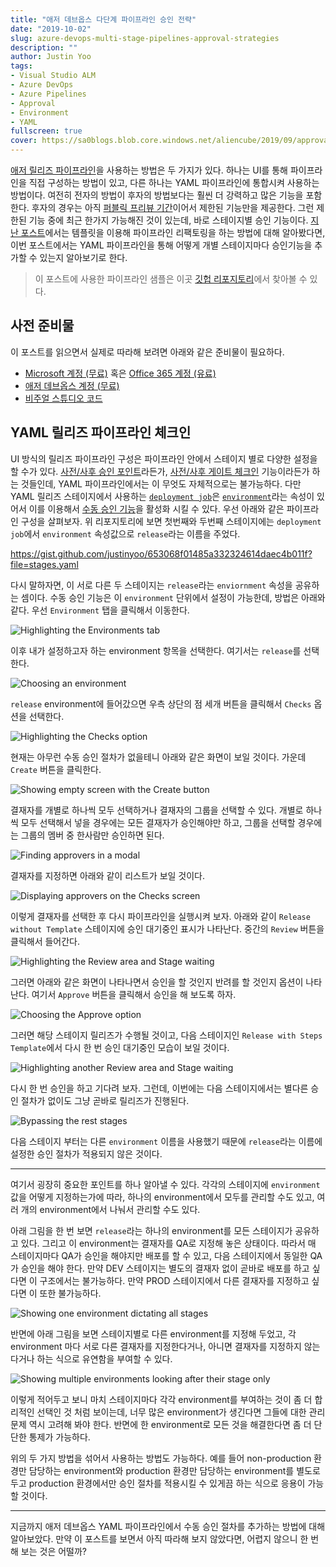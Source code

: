 ```yaml
---
title: "애저 데브옵스 다단계 파이프라인 승인 전략"
date: "2019-10-02"
slug: azure-devops-multi-stage-pipelines-approval-strategies
description: ""
author: Justin Yoo
tags:
- Visual Studio ALM
- Azure DevOps
- Azure Pipelines
- Approval
- Environment
- YAML
fullscreen: true
cover: https://sa0blogs.blob.core.windows.net/aliencube/2019/09/approval-correct-diverse-1282270.jpg
---
```


[애저 릴리즈 파이프라인](https://docs.microsoft.com/ko-kr/azure/devops/pipelines/release/?view=azure-devops&WT.mc_id=aliencubeorg-blog-juyoo)을 사용하는 방법은 두 가지가 있다. 하나는 UI를 통해 파이프라인을 직접 구성하는 방법이 있고, 다른 하나는 YAML 파이프라인에 통합시켜 사용하는 방법이다. 여전히 전자의 방법이 후자의 방법보다는 훨씬 더 강력하고 많은 기능을 포함한다. 후자의 경우는 아직 [퍼블릭 프리뷰 기간](https://devblogs.microsoft.com/devops/whats-new-with-azure-pipelines/?WT.mc_id=aliencubeorg-blog-juyoo)이어서 제한된 기능만을 제공한다. 그런 제한된 기능 중에 최근 한가지 가능해진 것이 있는데, 바로 스테이지별 승인 기능이다. [지난 포스트](https://blog.aliencube.org/ko/2019/09/04/azure-devops-pipelines-refactoring-technics/)에서는 템플릿을 이용해 파이프라인 리팩토링을 하는 방법에 대해 알아봤다면, 이번 포스트에서는 YAML 파이프라인을 통해 어떻게 개별 스테이지마다 승인기능을 추가할 수 있는지 알아보기로 한다.

> 이 포스트에 사용한 파이프라인 샘플은 이곳 [깃헙 리포지토리](https://github.com/devkimchi/Azure-Pipelines-Template-Sample)에서 찾아볼 수 있다.

## 사전 준비물

이 포스트를 읽으면서 실제로 따라해 보려면 아래와 같은 준비물이 필요하다.

- [Microsoft 계정 (무료)](https://account.microsoft.com/account?lang=ko-kr&WT.mc_id=aliencubeorg-blog-juyoo) 혹은 [Office 365 계정 (유료)](https://www.office.com/?omkt=ko-KR&WT.mc_id=aliencubeorg-blog-juyoo)
- [애저 데브옵스 계정 (무료)](https://azure.microsoft.com/ko-kr/services/devops/?WT.mc_id=aliencubeorg-blog-juyoo)
- [비주얼 스튜디오 코드](https://code.visualstudio.com/?WT.mc_id=aliencubeorg-blog-juyoo)

## YAML 릴리즈 파이프라인 체크인

UI 방식의 릴리즈 파이프라인 구성은 파이프라인 안에서 스테이지 별로 다양한 설정을 할 수가 있다. [사전/사후 승인 포인트](https://docs.microsoft.com/ko-kr/azure/devops/pipelines/release/approvals/approvals?view=azure-devops&WT.mc_id=aliencubeorg-blog-juyoo)라든가, [사전/사후 게이트 체크인](https://docs.microsoft.com/ko-kr/azure/devops/pipelines/release/approvals/gates?view=azure-devops&WT.mc_id=aliencubeorg-blog-juyoo) 기능이라든가 하는 것들인데, YAML 파이프라인에서는 이 무엇도 자체적으로는 불가능하다. 다만 YAML 릴리즈 스테이지에서 사용하는 [`deployment job`](https://docs.microsoft.com/ko-kr/azure/devops/pipelines/process/deployment-jobs?view=azure-devops&WT.mc_id=aliencubeorg-blog-juyoo)은 [`environment`](https://docs.microsoft.com/ko-kr/azure/devops/pipelines/process/environments?view=azure-devops&WT.mc_id=aliencubeorg-blog-juyoo)라는 속성이 있어서 이를 이용해서 [수동 승인 기능](https://docs.microsoft.com/ko-kr/azure/devops/pipelines/process/approvals?view=azure-devops&WT.mc_id=aliencubeorg-blog-juyoo#approvals)을 활성화 시킬 수 있다. 우선 아래와 같은 파이프라인 구성을 살펴보자. 위 리포지토리에 보면 첫번째와 두번째 스테이지에는 `deployment job`에서 `environment` 속성값으로 `release`라는 이름을 주었다.

https://gist.github.com/justinyoo/653068f01485a332324614daec4b011f?file=stages.yaml

다시 말하자면, 이 서로 다른 두 스테이지는 `release`라는 `enviornment` 속성을 공유하는 셈이다. 수동 승인 기능은 이 `environment` 단위에서 설정이 가능한데, 방법은 아래와 같다. 우선 `Environment` 탭을 클릭해서 이동한다.

![Highlighting the Environments tab](https://sa0blogs.blob.core.windows.net/aliencube/2019/09/azure-devops-yaml-pipelines-approval-strategy-01.png)

이후 내가 설정하고자 하는 environment 항목을 선택한다. 여기서는 `release`를 선택한다.

![Choosing an environment](https://sa0blogs.blob.core.windows.net/aliencube/2019/09/azure-devops-yaml-pipelines-approval-strategy-02.png)

`release` environment에 들어갔으면 우측 상단의 점 세개 버튼을 클릭해서 `Checks` 옵션을 선택한다.

![Highlighting the Checks option](https://sa0blogs.blob.core.windows.net/aliencube/2019/09/azure-devops-yaml-pipelines-approval-strategy-03.png)

현재는 아무런 수동 승인 절차가 없을테니 아래와 같은 화면이 보일 것이다. 가운데 `Create` 버튼을 클릭한다.

![Showing empty screen with the Create button](https://sa0blogs.blob.core.windows.net/aliencube/2019/09/azure-devops-yaml-pipelines-approval-strategy-04.png)

결재자를 개별로 하나씩 모두 선택하거나 결재자의 그룹을 선택할 수 있다. 개별로 하나씩 모두 선택해서 넣을 경우에는 모든 결재자가 승인해야만 하고, 그룹을 선택할 경우에는 그룹의 멤버 중 한사람만 승인하면 된다.

![Finding approvers in a modal](https://sa0blogs.blob.core.windows.net/aliencube/2019/09/azure-devops-yaml-pipelines-approval-strategy-05.png)

결재자를 지정하면 아래와 같이 리스트가 보일 것이다.

![Displaying approvers on the Checks screen](https://sa0blogs.blob.core.windows.net/aliencube/2019/09/azure-devops-yaml-pipelines-approval-strategy-06.png)

이렇게 결재자를 선택한 후 다시 파이프라인을 실행시켜 보자. 아래와 같이 `Release without Template` 스테이지에 승인 대기중인 표시가 나타난다. 중간의 `Review` 버튼을 클릭해서 들어간다.

![Highlighting the Review area and Stage waiting](https://sa0blogs.blob.core.windows.net/aliencube/2019/09/azure-devops-yaml-pipelines-approval-strategy-07.png)

그러면 아래와 같은 화면이 나타나면서 승인을 할 것인지 반려를 할 것인지 옵션이 나타난다. 여기서 `Approve` 버튼을 클릭해서 승인을 해 보도록 하자.

![Choosing the Approve option](https://sa0blogs.blob.core.windows.net/aliencube/2019/09/azure-devops-yaml-pipelines-approval-strategy-08.png)

그러면 해당 스테이지 릴리즈가 수행될 것이고, 다음 스테이지인 `Release with Steps Template`에서 다시 한 번 승인 대기중인 모습이 보일 것이다.

![Highlighting another Review area and Stage waiting](https://sa0blogs.blob.core.windows.net/aliencube/2019/09/azure-devops-yaml-pipelines-approval-strategy-09.png)

다시 한 번 승인을 하고 기다려 보자. 그런데, 이번에는 다음 스테이지에서는 별다른 승인 절차가 없이도 그냥 곧바로 릴리즈가 진행된다.

![Bypassing the rest stages](https://sa0blogs.blob.core.windows.net/aliencube/2019/09/azure-devops-yaml-pipelines-approval-strategy-10.png)

다음 스테이지 부터는 다른 `environment` 이름을 사용했기 때문에 `release`라는 이름에 설정한 승인 절차가 적용되지 않은 것이다.

* * *

여기서 굉장히 중요한 포인트를 하나 알아낼 수 있다. 각각의 스테이지에 `environment` 값을 어떻게 지정하는가에 따라, 하나의 environment에서 모두를 관리할 수도 있고, 여러 개의 environment에서 나눠서 관리할 수도 있다.

아래 그림을 한 번 보면 `release`라는 하나의 environment를 모든 스테이지가 공유하고 있다. 그리고 이 environment는 결재자를 QA로 지정해 놓은 상태이다. 따라서 매 스테이지마다 QA가 승인을 해야지만 배포를 할 수 있고, 다음 스테이지에서 동일한 QA가 승인을 해야 한다. 만약 DEV 스테이지는 별도의 결재자 없이 곧바로 배포를 하고 싶다면 이 구조에서는 불가능하다. 만약 PROD 스테이지에서 다른 결재자를 지정하고 싶다면 이 또한 불가능하다.

![Showing one environment dictating all stages](https://sa0blogs.blob.core.windows.net/aliencube/2019/09/azure-devops-yaml-pipelines-approval-strategy-11.png)

반면에 아래 그림을 보면 스테이지별로 다른 environment를 지정해 두었고, 각 environment 마다 서로 다른 결재자를 지정한다거나, 아니면 결재자를 지정하지 않는다거나 하는 식으로 유연함을 부여할 수 있다.

![Showing multiple environments looking after their stage only](https://sa0blogs.blob.core.windows.net/aliencube/2019/09/azure-devops-yaml-pipelines-approval-strategy-12.png)

이렇게 적어두고 보니 마치 스테이지마다 각각 environment를 부여하는 것이 좀 더 합리적인 선택인 것 처럼 보이는데, 너무 많은 environment가 생긴다면 그들에 대한 관리 문제 역시 고려해 봐야 한다. 반면에 한 environment로 모든 것을 해결한다면 좀 더 단단한 통제가 가능하다.

위의 두 가지 방법을 섞어서 사용하는 방법도 가능하다. 예를 들어 non-production 환경만 담당하는 environment와 production 환경만 담당하는 environment를 별도로 두고 production 환경에서만 승인 절차를 적용시킬 수 있게끔 하는 식으로 응용이 가능할 것이다.

* * *

지금까지 애저 데브옵스 YAML 파이프라인에서 수동 승인 절차를 추가하는 방법에 대해 알아보았다. 만약 이 포스트를 보면서 아직 따라해 보지 않았다면, 어렵지 않으니 한 번 해 보는 것은 어떨까?
